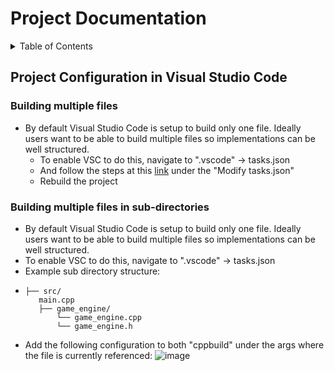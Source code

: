 # Project Documentation

<!-- TABLE OF CONTENTS -->
<details>
  <summary>Table of Contents</summary>
  <ol>
    <li>
      <a href="#project-configuration-in-visual-studio-code">Project Configuration in Visual Studio Code</a>
      <ul>
        <li><a href="#building-multiple-files">Building multiple files</a></li>
        <li><a href="#building-multiple-files-in-sub-directories">Building multiple files in sub-directories</a></li>
      </ul>
    </li>
  </ol>
</details>

<!-- CONTENTS -->
## Project Configuration in Visual Studio Code

### Building multiple files
- By default Visual Studio Code is setup to build only one file. Ideally users want to be able to build multiple files so implementations can be well structured.
  - To enable VSC to do this, navigate to ".vscode" -> tasks.json
  - And follow the steps at this [link](https://code.visualstudio.com/docs/cpp/config-mingw#_modifying-tasksjson) under the "Modify tasks.json"
  - Rebuild the project

### Building multiple files in sub-directories
- By default Visual Studio Code is setup to build only one file. Ideally users want to be able to build multiple files so implementations can be well structured.
- To enable VSC to do this, navigate to ".vscode" -> tasks.json
- Example sub directory structure:
-     ├── src/
         main.cpp
         ├── game_engine/
             └── game_engine.cpp
             └── game_engine.h
- Add the following configuration to both "cppbuild" under the args where the file is currently referenced:
  ![image](https://github.com/david-the-droid/snakegame/assets/54676795/9fa8fbbd-a6c0-48ef-98e5-f9e13ac5d7ca)

                   
